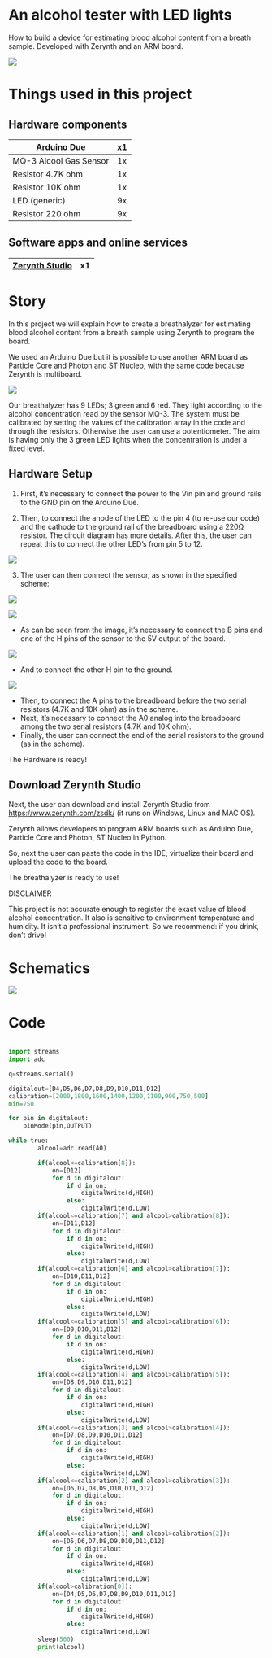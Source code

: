 # An alcohol tester with LED lights

How to build a device for estimating blood alcohol content from a breath sample. Developed with Zerynth and an ARM board.

![](img/viper.jpg)

# Things used in this project

## Hardware components

| Arduino Due            | x1 |
|------------------------|----|
| MQ-3 Alcool Gas Sensor | 1x |
| Resistor 4.7K ohm      | 1x |
| Resistor 10K ohm       | 1x |
| LED (generic)          | 9x |
| Resistor 220 ohm       | 9x |

## Software apps and online services

| [Zerynth Studio](https://www.zerynth.com/zos/) | x1 |
|----------------|----|

# Story

In this project we will explain how to create a breathalyzer for estimating blood alcohol content from a breath sample using Zerynth to program the board.

We used an Arduino Due but it is possible to use another ARM board as Particle Core and Photon and ST Nucleo, with the same code because Zerynth is multiboard.

![](img/breathalyzer.jpg)

Our breathalyzer has 9 LEDs; 3 green and 6 red. They light according to the alcohol concentration read by the sensor MQ-3. The system must be calibrated by setting the values of the calibration array in the code and through the resistors. Otherwise the user can use a potentiometer. The aim is having only the 3 green LED lights when the concentration is under a fixed level.

## Hardware Setup

1. First, it’s necessary to connect the power to the Vin pin and ground rails to the GND pin on the Arduino Due.

2. Then, to connect the anode of the LED to the pin 4 (to re-use our code) and the cathode to the ground rail of the breadboard using a 220Ω resistor. The circuit diagram has more details. After this, the user can repeat this to connect the other LED’s from pin 5 to 12.

![](img/pins.jpg)

3. The user can then connect the sensor, as shown in the specified scheme: 

![](img/sensore-schema.jpeg)

![](img/pins1.jpg)

- As can be seen from the image, it’s necessary to connect the B pins and one of the H pins of the sensor to the 5V output of the board.

![](img/pins2.jpg)

- And to connect the other H pin to the ground.

![](img/pins3.jpg)

- Then, to connect the A pins to the breadboard before the two serial resistors (4.7K and 10K ohm) as in the scheme.
- Next, it’s necessary to connect the A0 analog into the breadboard among the two serial resistors (4.7K and 10K ohm).
- Finally, the user can connect the end of the serial resistors to the ground (as in the scheme).

The Hardware is ready!

## Download Zerynth Studio

Next, the user can download and install Zerynth Studio from https://www.zerynth.com/zsdk/ (it runs on Windows, Linux and MAC OS).

Zerynth allows developers to program ARM boards such as Arduino Due, Particle Core and Photon, ST Nucleo in Python. 

So, next the user can paste the code in the IDE, virtualize their board and upload the code to the board.

The breathalyzer is ready to use!

DISCLAIMER

This project is not accurate enough to register the exact value of blood alcohol concentration. It also is sensitive to environment temperature and humidity. It isn’t a professional instrument. So we recommend: if you drink, don’t drive!

# Schematics

![](img/schematics.jpg)

# Code

```python

import streams
import adc

q=streams.serial()

digitalout=[D4,D5,D6,D7,D8,D9,D10,D11,D12]
calibration=[2000,1800,1600,1400,1200,1100,900,750,500]
min=750

for pin in digitalout:
    pinMode(pin,OUTPUT)

while true:
        alcool=adc.read(A0)

        if(alcool<=calibration[8]):
            on=[D12]
            for d in digitalout:
                if d in on:
                    digitalWrite(d,HIGH)
                else:
                    digitalWrite(d,LOW)
        if(alcool<=calibration[7] and alcool>calibration[8]):
            on=[D11,D12]
            for d in digitalout:
                if d in on:
                    digitalWrite(d,HIGH)
                else:
                    digitalWrite(d,LOW)
        if(alcool<=calibration[6] and alcool>calibration[7]):
            on=[D10,D11,D12]
            for d in digitalout:
                if d in on:
                    digitalWrite(d,HIGH)
                else:
                    digitalWrite(d,LOW)
        if(alcool<=calibration[5] and alcool>calibration[6]):
            on=[D9,D10,D11,D12]
            for d in digitalout:
                if d in on:
                    digitalWrite(d,HIGH)
                else:
                    digitalWrite(d,LOW)
        if(alcool<=calibration[4] and alcool>calibration[5]):
            on=[D8,D9,D10,D11,D12]
            for d in digitalout:
                if d in on:
                    digitalWrite(d,HIGH)
                else:
                    digitalWrite(d,LOW)
        if(alcool<=calibration[3] and alcool>calibration[4]):
            on=[D7,D8,D9,D10,D11,D12]
            for d in digitalout:
                if d in on:
                    digitalWrite(d,HIGH)
                else:
                    digitalWrite(d,LOW)
        if(alcool<=calibration[2] and alcool>calibration[3]):
            on=[D6,D7,D8,D9,D10,D11,D12]
            for d in digitalout:
                if d in on:
                    digitalWrite(d,HIGH)
                else:
                    digitalWrite(d,LOW)
        if(alcool<=calibration[1] and alcool>calibration[2]):
            on=[D5,D6,D7,D8,D9,D10,D11,D12]
            for d in digitalout:
                if d in on:
                    digitalWrite(d,HIGH)
                else:
                    digitalWrite(d,LOW)
        if(alcool>calibration[0]):
            on=[D4,D5,D6,D7,D8,D9,D10,D11,D12]
            for d in digitalout:
                if d in on:
                    digitalWrite(d,HIGH)
                else:
                    digitalWrite(d,LOW)
        sleep(500)
        print(alcool)
```
<!--stackedit_data:
eyJoaXN0b3J5IjpbMjExMjAyMzU0OV19
-->